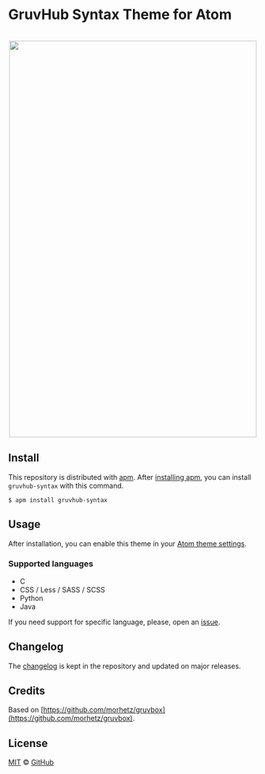 # GruvHub Syntax Theme for Atom 

<br>
<center>
<a href="https://atom.io/packages/gruvhub-syntax"><img src="http://i.imgur.com/WOcQMGg.png" align="center" height="800px" width="500px" ></a></center>

## Install

This repository is distributed with [apm][apm]. After [installing apm][install-apm], you can install `gruvhub-syntax` with this command.

```
$ apm install gruvhub-syntax
```

## Usage

After installation, you can enable this theme in your [Atom theme settings](http://flight-manual.atom.io/using-atom/sections/atom-packages/#_atom_themes).

### Supported languages

- C
- CSS / Less / SASS / SCSS
- Python
- Java

If you need support for specific language, please, open an [issue](https://github.com/Perelan/Gruvhub/issues).

## Changelog

The [changelog](https://github.com/Perelan/Gruvhub/blob/master/CHANGELOG.md) is kept in the repository and updated on major releases.

## Credits
Based on [https://github.com/morhetz/gruvbox](https://github.com/morhetz/gruvbox).

## License

[MIT](./LICENSE) &copy; [GitHub](https://github.com/)

[docs]: http://primercss.io/
[npm]: https://www.npmjs.com/
[install-npm]: https://docs.npmjs.com/getting-started/installing-node
[install-apm]: https://github.com/atom/apm#installing
[sass]: http://sass-lang.com/
[apm]: https://atom.io/themes
